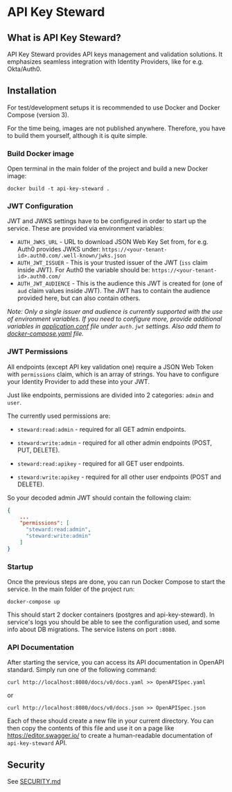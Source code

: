 # API Key Steward

## What is API Key Steward?

API Key Steward provides API keys management and validation solutions.
It emphasizes seamless integration with Identity Providers, like for e.g. Okta/Auth0.

## Installation

For test/development setups it is recommended to use Docker and Docker Compose (version 3).

For the time being, images are not published anywhere. Therefore, you have to build them yourself, although it is quite simple. 

### Build Docker image

Open terminal in the main folder of the project and build a new Docker image:
```docker
docker build -t api-key-steward .
```

### JWT Configuration
 
JWT and JWKS settings have to be configured in order to start up the service. These are provided via environment variables:

- `AUTH_JWKS_URL` - URL to download JSON Web Key Set from, for e.g. Auth0 provides JWKS under: `https://<your-tenant-id>.auth0.com/.well-known/jwks.json`
- `AUTH_JWT_ISSUER` - This is your trusted issuer of the JWT (`iss` claim inside JWT). For Auth0 the variable should be: `https://<your-tenant-id>.auth0.com/`
- `AUTH_JWT_AUDIENCE` - This is the audience this JWT is created for (one of `aud` claim values inside JWT). The JWT has to contain the audience provided here, but can also contain others.

*Note: Only a single issuer and audience is currently supported with the use of environment variables. If you need to configure more, provide additional variables in [application.conf](src/main/resources/application.conf) file under `auth.jwt` settings. Also add them to [docker-compose.yaml](docker-compose.yaml) file.*

### JWT Permissions

All endpoints (except API key validation one) require a JSON Web Token with `permissions` claim, which is an array of strings. You have to configure your Identity Provider to add these into your JWT. 

Just like endpoints, permissions are divided into 2 categories: `admin` and `user`.

The currently used permissions are:
- `steward:read:admin` - required for all GET admin endpoints.
- `steward:write:admin` - required for all other admin endpoints (POST, PUT, DELETE).


- `steward:read:apikey` - required for all GET user endpoints.
- `steward:write:apikey` - required for all other user endpoints (POST and DELETE).

So your decoded admin JWT should contain the following claim:
```json
{
    ...
    "permissions": [
      "steward:read:admin",
      "steward:write:admin"
    ]
}
```

### Startup

Once the previous steps are done, you can run Docker Compose to start the service. In the main folder of the project run:
```shell
docker-compose up
```

This should start 2 docker containers (postgres and api-key-steward). In service's logs you should be able to see the configuration used, and some info about DB migrations. The service listens on port `:8080`.

### API Documentation

After starting the service, you can access its API documentation in OpenAPI standard. Simply run one of the following command:
```shell
curl http://localhost:8080/docs/v0/docs.yaml >> OpenAPISpec.yaml
```
or
```shell
curl http://localhost:8080/docs/v0/docs.json >> OpenAPISpec.json
```

Each of these should create a new file in your current directory.
You can then copy the contents of this file and use it on a page like https://editor.swagger.io/ to create a human-readable documentation of `api-key-steward` API.

## Security

See [SECURITY.md](SECURITY.md)

